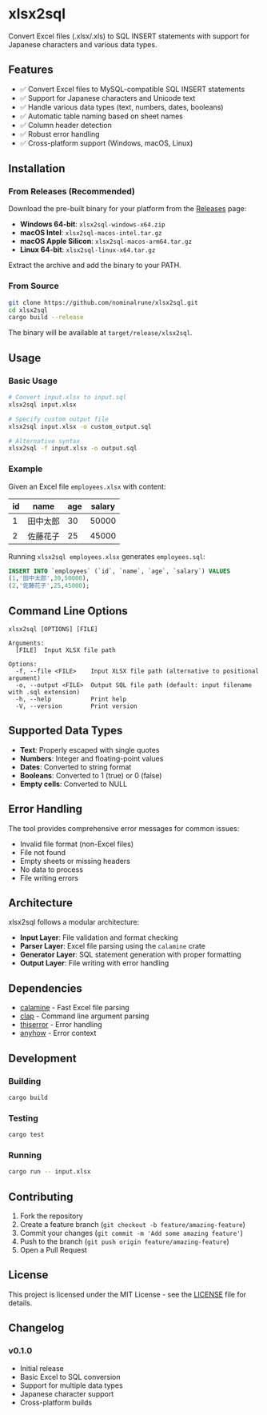 # xlsx2sql

Convert Excel files (.xlsx/.xls) to SQL INSERT statements with support for Japanese characters and various data types.

## Features

- ✅ Convert Excel files to MySQL-compatible SQL INSERT statements
- ✅ Support for Japanese characters and Unicode text
- ✅ Handle various data types (text, numbers, dates, booleans)
- ✅ Automatic table naming based on sheet names
- ✅ Column header detection
- ✅ Robust error handling
- ✅ Cross-platform support (Windows, macOS, Linux)

## Installation

### From Releases (Recommended)

Download the pre-built binary for your platform from the [Releases](https://github.com/nominalrune/xlsx2sql/releases) page:

- **Windows 64-bit**: `xlsx2sql-windows-x64.zip`
- **macOS Intel**: `xlsx2sql-macos-intel.tar.gz`
- **macOS Apple Silicon**: `xlsx2sql-macos-arm64.tar.gz`
- **Linux 64-bit**: `xlsx2sql-linux-x64.tar.gz`

Extract the archive and add the binary to your PATH.

### From Source

```bash
git clone https://github.com/nominalrune/xlsx2sql.git
cd xlsx2sql
cargo build --release
```

The binary will be available at `target/release/xlsx2sql`.

## Usage

### Basic Usage

```bash
# Convert input.xlsx to input.sql
xlsx2sql input.xlsx

# Specify custom output file
xlsx2sql input.xlsx -o custom_output.sql

# Alternative syntax
xlsx2sql -f input.xlsx -o output.sql
```

### Example

Given an Excel file `employees.xlsx` with content:

| id | name     | age | salary |
|----|----------|-----|--------|
| 1  | 田中太郎  | 30  | 50000  |
| 2  | 佐藤花子  | 25  | 45000  |

Running `xlsx2sql employees.xlsx` generates `employees.sql`:

```sql
INSERT INTO `employees` (`id`, `name`, `age`, `salary`) VALUES
(1,'田中太郎',30,50000),
(2,'佐藤花子',25,45000);
```

## Command Line Options

```
xlsx2sql [OPTIONS] [FILE]

Arguments:
  [FILE]  Input XLSX file path

Options:
  -f, --file <FILE>    Input XLSX file path (alternative to positional argument)
  -o, --output <FILE>  Output SQL file path (default: input filename with .sql extension)
  -h, --help           Print help
  -V, --version        Print version
```

## Supported Data Types

- **Text**: Properly escaped with single quotes
- **Numbers**: Integer and floating-point values
- **Dates**: Converted to string format
- **Booleans**: Converted to 1 (true) or 0 (false)
- **Empty cells**: Converted to NULL

## Error Handling

The tool provides comprehensive error messages for common issues:

- Invalid file format (non-Excel files)
- File not found
- Empty sheets or missing headers
- No data to process
- File writing errors

## Architecture

xlsx2sql follows a modular architecture:

- **Input Layer**: File validation and format checking
- **Parser Layer**: Excel file parsing using the `calamine` crate
- **Generator Layer**: SQL statement generation with proper formatting
- **Output Layer**: File writing with error handling

## Dependencies

- [calamine](https://crates.io/crates/calamine) - Fast Excel file parsing
- [clap](https://crates.io/crates/clap) - Command line argument parsing
- [thiserror](https://crates.io/crates/thiserror) - Error handling
- [anyhow](https://crates.io/crates/anyhow) - Error context

## Development

### Building

```bash
cargo build
```

### Testing

```bash
cargo test
```

### Running

```bash
cargo run -- input.xlsx
```

## Contributing

1. Fork the repository
2. Create a feature branch (`git checkout -b feature/amazing-feature`)
3. Commit your changes (`git commit -m 'Add some amazing feature'`)
4. Push to the branch (`git push origin feature/amazing-feature`)
5. Open a Pull Request

## License

This project is licensed under the MIT License - see the [LICENSE](LICENSE) file for details.

## Changelog

### v0.1.0
- Initial release
- Basic Excel to SQL conversion
- Support for multiple data types
- Japanese character support
- Cross-platform builds
